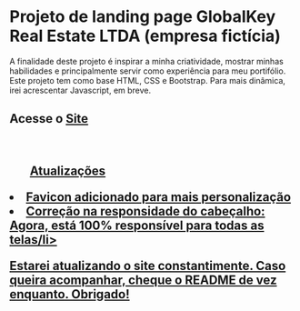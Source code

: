 <h1> Projeto de landing page GlobalKey Real Estate LTDA (empresa fictícia) </h1 <br>
<p> A finalidade deste projeto é inspirar a minha criatividade, mostrar minhas habilidades e principalmente servir como experiência para meu portifólio. <br> Este projeto tem como base HTML, CSS e Bootstrap. Para mais dinâmica, irei acrescentar Javascript, em breve.</h2>
<h2>Acesse o <a href='https://68b503aa7223a637d329e72c--globalkey.netlify.app/'/a>Site</p> <br>
  <ul>Atualizações</ul>
<li>Favicon adicionado para mais personalização</li>
<li>Correção na responsidade do cabeçalho: Agora, está 100% responsível para todas as telas/li> <br>
<p>Estarei atualizando o site constantimente. Caso queira acompanhar, cheque o README de vez enquanto. Obrigado!</p>
